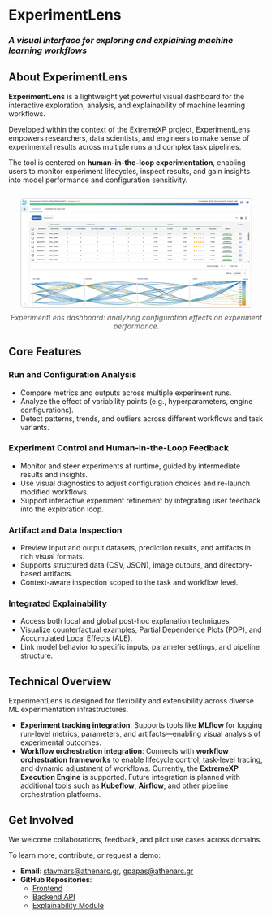 # **ExperimentLens**
### *A visual interface for exploring and explaining machine learning workflows*


## About ExperimentLens

**ExperimentLens** is a lightweight yet powerful visual dashboard for the interactive exploration, analysis, and explainability of machine learning workflows.

Developed within the context of the [ExtremeXP project](https://extremexp.eu/), ExperimentLens empowers researchers, data scientists, and engineers to make sense of experimental results across multiple runs and complex task pipelines.

The tool is centered on **human-in-the-loop experimentation**, enabling users to monitor experiment lifecycles, inspect results, and gain insights into model performance and configuration sensitivity.

<div style="text-align: center; margin: 2em 0;">
  <img src="assets/images/landing_page.png" alt="ExperimentLens Dashboard Screenshot" style="max-width: 90%; max-height: auto; border: 1px solid #ccc; border-radius: 6px;">
  <p style="margin-top: 0.5em; font-style: italic; color: #555;">
    ExperimentLens dashboard: analyzing configuration effects on experiment performance.
  </p>
</div>


## Core Features

### Run and Configuration Analysis

- Compare metrics and outputs across multiple experiment runs.
- Analyze the effect of variability points (e.g., hyperparameters, engine configurations).
- Detect patterns, trends, and outliers across different workflows and task variants.

### Experiment Control and Human-in-the-Loop Feedback

- Monitor and steer experiments at runtime, guided by intermediate results and insights.
- Use visual diagnostics to adjust configuration choices and re-launch modified workflows.
- Support interactive experiment refinement by integrating user feedback into the exploration loop.

### Artifact and Data Inspection

- Preview input and output datasets, prediction results, and artifacts in rich visual formats.
- Supports structured data (CSV, JSON), image outputs, and directory-based artifacts.
- Context-aware inspection scoped to the task and workflow level.

### Integrated Explainability

- Access both local and global post-hoc explanation techniques.
- Visualize counterfactual examples, Partial Dependence Plots (PDP), and Accumulated Local Effects (ALE).
- Link model behavior to specific inputs, parameter settings, and pipeline structure.


## Technical Overview

ExperimentLens is designed for flexibility and extensibility across diverse ML experimentation infrastructures.

- **Experiment tracking integration**: Supports tools like **MLflow** for logging run-level metrics, parameters, and artifacts—enabling visual analysis of experimental outcomes.
- **Workflow orchestration integration**: Connects with **workflow orchestration frameworks** to enable lifecycle control, task-level tracing, and dynamic adjustment of workflows. Currently, the **ExtremeXP Execution Engine** is supported. Future integration is planned with additional tools such as **Kubeflow**, **Airflow**, and other pipeline orchestration platforms.


## Get Involved

We welcome collaborations, feedback, and pilot use cases across domains.

To learn more, contribute, or request a demo:

- **Email**: [stavmars@athenarc.gr](mailto:stavmars@athenarc.gr), [gpapas@athenarc.gr](mailto:gpapas@athenarc.gr)
- **GitHub Repositories**:
  - [Frontend](https://github.com/extremexp-HORIZON/vis-frontend)
  - [Backend API](https://github.com/extremexp-HORIZON/vis-api)
  - [Explainability Module](https://github.com/extremexp-HORIZON/explainability-module)

